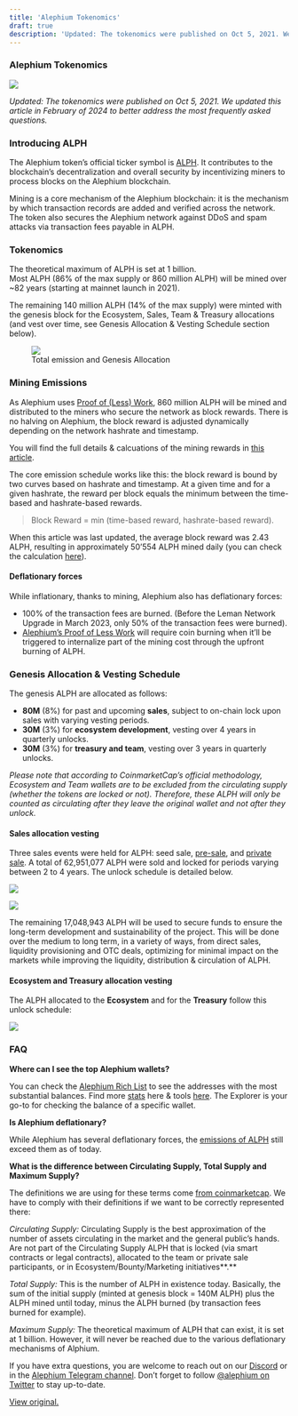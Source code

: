 ```yaml
---
title: 'Alephium Tokenomics'
draft: true
description: 'Updated: The tokenomics were published on Oct 5, 2021. We updated this article in February of 2024 to better address the most frequently…'
---
```


### **Alephium Tokenomics**

![](https://cdn-images-1.medium.com/max/800/0*ad8moAkXy69aFxs0)

_Updated: The tokenomics were published on Oct 5, 2021. We updated this article in February of 2024 to better address the most frequently asked questions._

### Introducing ALPH

The Alephium token’s official ticker symbol is <a href="https://coinmarketcap.com/currencies/alephium/" class="markup--anchor markup--p-anchor" data-href="https://coinmarketcap.com/currencies/alephium/" rel="noopener" target="_blank">ALPH</a>. It contributes to the blockchain’s decentralization and overall security by incentivizing miners to process blocks on the Alephium blockchain.

Mining is a core mechanism of the Alephium blockchain: it is the mechanism by which transaction records are added and verified across the network. The token also secures the Alephium network against DDoS and spam attacks via transaction fees payable in ALPH.

### Tokenomics

The theoretical maximum of ALPH is set at 1 billion.   
Most ALPH (86% of the max supply or 860 million ALPH) will be mined over ~82 years (starting at mainnet launch in 2021).

The remaining 140 million ALPH (14% of the max supply) were minted with the genesis block for the Ecosystem, Sales, Team & Treasury allocations (and vest over time, see Genesis Allocation & Vesting Schedule section below).

<figure id="1158" class="graf graf--figure graf-after--p">
<img src="https://cdn-images-1.medium.com/max/800/1*7CUw_vtudapR4kvE2MY29w.png" class="graf-image" data-image-id="1*7CUw_vtudapR4kvE2MY29w.png" data-width="1280" data-height="600" />
<figcaption>Total emission and Genesis Allocation</figcaption>
</figure>

### Mining Emissions

As Alephium uses <a href="https://medium.com/@alephium/tech-talk-1-the-ultimate-guide-to-proof-of-less-work-the-universe-and-everything-ba70644ab301" class="markup--anchor markup--p-anchor" data-href="https://medium.com/@alephium/tech-talk-1-the-ultimate-guide-to-proof-of-less-work-the-universe-and-everything-ba70644ab301" target="_blank">Proof of (Less) Work</a>, 860 million ALPH will be mined and distributed to the miners who secure the network as block rewards. There is no halving on Alephium, the block reward is adjusted dynamically depending on the network hashrate and timestamp.

You will find the full details & calcuations of the mining rewards in <a href="https://medium.com/@alephium/alephium-block-rewards-72d9fb9fde33" class="markup--anchor markup--p-anchor" data-href="https://medium.com/@alephium/alephium-block-rewards-72d9fb9fde33" target="_blank">this article</a>.

The core emission schedule works like this: the block reward is bound by two curves based on hashrate and timestamp. At a given time and for a given hashrate, the reward per block equals the minimum between the time-based and hashrate-based rewards.

> Block Reward = min (time-based reward, hashrate-based reward).

When this article was last updated, the average block reward was 2.43 ALPH, resulting in approximately 50’554 ALPH mined daily (you can check the calculation <a href="https://docs.alephium.org/frequently-asked-questions#how-many-coins-are-mined-per-day" class="markup--anchor markup--p-anchor" data-href="https://docs.alephium.org/frequently-asked-questions#how-many-coins-are-mined-per-day" rel="noopener" target="_blank">here</a>).

#### Deflationary forces

While inflationary, thanks to mining, Alephium also has deflationary forces:

- <span id="cfb3">100% of the transaction fees are burned. (Before the Leman Network Upgrade in March 2023, only 50% of the transaction fees were burned).</span>
- <span id="0917"><a href="https://medium.com/@alephium/tech-talk-1-the-ultimate-guide-to-proof-of-less-work-the-universe-and-everything-ba70644ab301" class="markup--anchor markup--li-anchor" data-href="https://medium.com/@alephium/tech-talk-1-the-ultimate-guide-to-proof-of-less-work-the-universe-and-everything-ba70644ab301" target="_blank">Alephium’s Proof of Less Work</a> will require coin burning when it’ll be triggered to internalize part of the mining cost through the upfront burning of ALPH.</span>

### Genesis Allocation & Vesting Schedule

The genesis ALPH are allocated as follows:

- <span id="0c47">**80M** (8%) for past and upcoming **sales**, subject to on-chain lock upon sales with varying vesting periods.</span>
- <span id="39a9">**30M** (3%) for **ecosystem development**, vesting over 4 years in quarterly unlocks.</span>
- <span id="01ad">**30M** (3%) for **treasury and team**, vesting over 3 years in quarterly unlocks.</span>

_Please note that according to CoinmarketCap’s official methodology, Ecosystem and Team wallets are to be excluded from the circulating supply (whether the tokens are locked or not). Therefore, these ALPH will only be counted as circulating after they leave the original wallet and not after they unlock._

#### Sales allocation vesting

Three sales events were held for ALPH: seed sale, <a href="https://medium.com/@alephium/alephium-closes-3-6m-pre-sale-from-80-contributors-to-expand-sharded-utxo-blockchain-platform-84f80492e28d" class="markup--anchor markup--p-anchor" data-href="https://medium.com/@alephium/alephium-closes-3-6m-pre-sale-from-80-contributors-to-expand-sharded-utxo-blockchain-platform-84f80492e28d" target="_blank">pre-sale</a>, and <a href="https://medium.com/@alephium/alephium-partners-with-cetacean-capital-83cf2fbea8a1" class="markup--anchor markup--p-anchor" data-href="https://medium.com/@alephium/alephium-partners-with-cetacean-capital-83cf2fbea8a1" target="_blank">private sale</a>. A total of 62,951,077 ALPH were sold and locked for periods varying between 2 to 4 years. The unlock schedule is detailed below.

![](https://cdn-images-1.medium.com/max/800/1*-sLtHoXfNZ7nefU0n4PKFg.png)

![](https://cdn-images-1.medium.com/max/600/1*tK0CSiFtxgpJGgk4D4G7lQ.png)

The remaining 17,048,943 ALPH will be used to secure funds to ensure the long-term development and sustainability of the project. This will be done over the medium to long term, in a variety of ways, from direct sales, liquidity provisioning and OTC deals, optimizing for minimal impact on the markets while improving the liquidity, distribution & circulation of ALPH.

#### Ecosystem and Treasury allocation vesting

The ALPH allocated to the **Ecosystem** and for the **Treasury** follow this unlock schedule:

![](https://cdn-images-1.medium.com/max/800/0*pMBbveZ9JVdtZrnQ)

### FAQ

**Where can I see the top Alephium wallets?**

You can check the <a href="https://alph-richlist.vercel.app/" class="markup--anchor markup--p-anchor" data-href="https://alph-richlist.vercel.app/" rel="noopener" target="_blank">Alephium Rich List</a> to see the addresses with the most substantial balances. Find more <a href="https://status.notrustverify.ch/d/MggjRL1Vz/on-chain-stats?orgId=1" class="markup--anchor markup--p-anchor" data-href="https://status.notrustverify.ch/d/MggjRL1Vz/on-chain-stats?orgId=1" rel="noopener" target="_blank">stats</a> here & tools <a href="https://github.com/alephium/awesome-alephium" class="markup--anchor markup--p-anchor" data-href="https://github.com/alephium/awesome-alephium" rel="noopener" target="_blank">here</a>. The Explorer is your go-to for checking the balance of a specific wallet.

**Is Alephium deflationary?**

While Alephium has several deflationary forces, the <a href="https://medium.com/@alephium/alephium-block-rewards-72d9fb9fde33" class="markup--anchor markup--p-anchor" data-href="https://medium.com/@alephium/alephium-block-rewards-72d9fb9fde33" target="_blank">emissions of ALPH</a> still exceed them as of today.

**What is the difference between Circulating Supply, Total Supply and Maximum Supply?**

The definitions we are using for these terms come <a href="https://support.coinmarketcap.com/hc/en-us/articles/360043396252-Supply-Circulating-Total-Max-" class="markup--anchor markup--p-anchor" data-href="https://support.coinmarketcap.com/hc/en-us/articles/360043396252-Supply-Circulating-Total-Max-" rel="noopener" target="_blank">from coinmarketcap</a>. We have to comply with their definitions if we want to be correctly represented there:

_Circulating Supply:_ Circulating Supply is the best approximation of the number of assets circulating in the market and the general public’s hands. Are not part of the Circulating Supply ALPH that is locked (via smart contracts or legal contracts), allocated to the team or private sale participants, or in Ecosystem/Bounty/Marketing initiatives**.**

_Total Supply:_ This is the number of ALPH in existence today. Basically, the sum of the initial supply (minted at genesis block = 140M ALPH) plus the ALPH mined until today, minus the ALPH burned (by transaction fees burned for example).

_Maximum Supply:_ The theoretical maximum of ALPH that can exist, it is set at 1 billion. However, it will never be reached due to the various deflationary mechanisms of Alphium.

If you have extra questions, you are welcome to reach out on our <a href="http://alephium.org/discord" class="markup--anchor markup--p-anchor" data-href="http://alephium.org/discord" rel="noopener" target="_blank">Discord</a> or in the <a href="https://t.me/alephiumgroup" class="markup--anchor markup--p-anchor" data-href="https://t.me/alephiumgroup" rel="noopener" target="_blank">Alephium Telegram channel</a>. Don’t forget to follow <a href="https://twitter.com/alephium" class="markup--anchor markup--p-anchor" data-href="https://twitter.com/alephium" rel="noopener" target="_blank">@alephium on Twitter</a> to stay up-to-date.

[View original.](https://medium.com/p/7a56d0850e9d)
